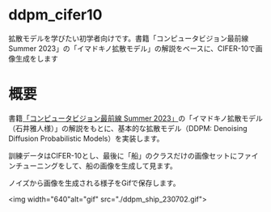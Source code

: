# ddpm_cifer10
拡散モデルを学びたい初学者向けです。書籍「コンピュータビジョン最前線 Summer 2023」の「イマドキノ拡散モデル」の解説をベースに、CIFER-10で画像生成をします

# 概要

書籍[「コンピュータビジョン最前線 Summer 2023」](https://www.amazon.co.jp/dp/B0C6JW6T6B/)の「イマドキノ拡散モデル（石井雅人様）」の解説をもとに、基本的な拡散モデル（DDPM: Denoising Diffusion Probabilistic Models）を実装します。

訓練データはCIFER-10とし、最後に「船」のクラスだけの画像セットにファインチューニングをして、船の画像を生成して見ます。

ノイズから画像を生成される様子をGifで保存します。

<img width="640"alt="gif" src="./ddpm_ship_230702.gif">
